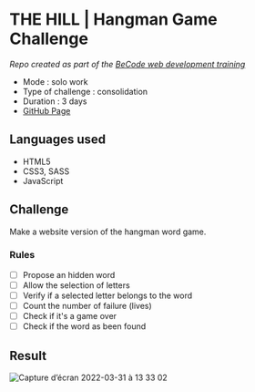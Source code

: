 # THE HILL | Hangman Game Challenge

_Repo created as part of the [BeCode web development training](https://becode.org/fr/apprendre/developpeur-web-junior/)_

* Mode : solo work
* Type of challenge : consolidation
* Duration : 3 days
* [GitHub Page](https://eliseprts.github.io/hangman-game/)

## Languages used

* HTML5
* CSS3, SASS
* JavaScript

## Challenge

Make a website version of the hangman word game.

### Rules

- [ ] Propose an hidden word
- [ ] Allow the selection of letters
- [ ] Verify if a selected letter belongs to the word
- [ ] Count the number of failure (lives)
- [ ] Check if it's a game over
- [ ] Check if the word as been found

## Result

![Capture d’écran 2022-03-31 à 13 33 02](https://user-images.githubusercontent.com/94377998/161045708-49364e25-4451-4c86-a13e-c7e89bbced05.png)
